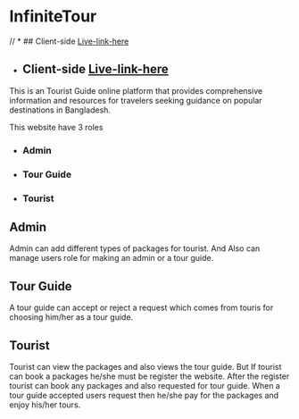 # InfiniteTour 

// * ## Client-side [Live-link-here](https://tourist-guide-a1e13.web.app)
* ## Client-side [Live-link-here](https://infinite-tour-cc498.web.app)

This is an Tourist Guide online platform that provides comprehensive information
and resources for travelers seeking guidance on popular destinations in Bangladesh.

This website have 3 roles
* ### Admin
* ### Tour Guide
* ### Tourist


## Admin
Admin can add different types of packages for tourist. And Also can manage users role for making an admin or a tour guide.

## Tour Guide
A tour guide can accept or reject a request which comes from touris for choosing him/her as a tour guide.

## Tourist
Tourist can view the packages and also views the tour guide. But If tourist can book a packages he/she must be register the website. After the register tourist can book any packages and also requested for tour guide. When a tour guide accepted users request then he/she pay for the packages and enjoy his/her tours. 





<!-- # React + Vite

This template provides a minimal setup to get React working in Vite with HMR and some ESLint rules.

Currently, two official plugins are available:

- [@vitejs/plugin-react](https://github.com/vitejs/vite-plugin-react/blob/main/packages/plugin-react/README.md) uses [Babel](https://babeljs.io/) for Fast Refresh
- [@vitejs/plugin-react-swc](https://github.com/vitejs/vite-plugin-react-swc) uses [SWC](https://swc.rs/) for Fast Refresh -->
